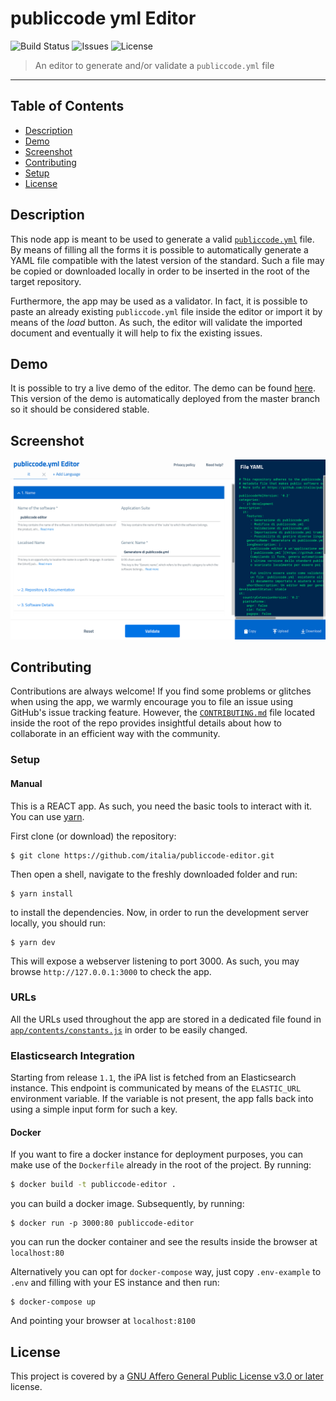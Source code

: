 # publiccode yml Editor
![Build Status](https://img.shields.io/circleci/project/github/italia/publiccode-editor/master.svg) ![Issues](https://img.shields.io/github/issues/italia/publiccode-editor.svg) ![License](https://img.shields.io/github/license/italia/publiccode-editor.svg)

> An editor to generate and/or validate a `publiccode.yml` file

---

## Table of Contents

- [Description](#description)
- [Demo](#demo)
- [Screenshot](#screenshot)
- [Contributing](#contributing)
- [Setup](#setup)
- [License](#license)

## Description

This node app is meant to be used to generate a valid [`publiccode.yml`](https://github.com/italia/publiccode.yml) file.
By means of filling all the forms it is possible to automatically generate a YAML file compatible with the latest version of the standard.
Such a file may be copied or downloaded locally in order to be inserted in the root of the target repository.

Furthermore, the app may be used as a validator. In fact, it is possible to paste an already existing `publiccode.yml` file inside the editor or import it by means of the *load* button. As such, the editor will validate the imported document and eventually it will help to fix the existing issues.

## Demo

It is possible to try a live demo of the editor.
The demo can be found [here](https://publiccode-editor.developers.italia.it).
This version of the demo is automatically deployed from the master branch so it should be considered stable.

## Screenshot

![Screenshot](/screenshot.png)

## Contributing

Contributions are always welcome!
If you find some problems or glitches when using the app, we warmly encourage you to file an issue using GitHub's issue tracking feature.
However, the [`CONTRIBUTING.md`](CONTRIBUTING.md) file located inside the root of the repo provides insightful details about how to collaborate in an efficient way with the community.

### Setup
#### Manual
This is a REACT app. As such, you need the basic tools to interact with it.
You can use [yarn](https://yarnpkg.com/lang/en/).

First clone (or download) the repository:
```shell
$ git clone https://github.com/italia/publiccode-editor.git
```

Then open a shell, navigate to the freshly downloaded folder and run:
```shell
$ yarn install
```
to install the dependencies.
Now, in order to run the development server locally, you should run:

```shell
$ yarn dev
```
This will expose a webserver listening to port 3000.
As such, you may browse `http://127.0.0.1:3000` to check the app.

### URLs
All the URLs used throughout the app are stored in a dedicated file found in
[`app/contents/constants.js`](src/app/contents/constants.js) in order to be easily changed.

### Elasticsearch Integration
Starting from release `1.1`, the iPA list is fetched from an Elasticsearch instance. This endpoint is communicated by means of the `ELASTIC_URL` environment variable. If the variable is not present, the app falls back into using a simple input form for such a key.

#### Docker
If you want to fire a docker instance for deployment purposes, you can make use of the `Dockerfile` already in the root of the project.
By running:
```bash
$ docker build -t publiccode-editor .
```
you can build a docker image. Subsequently, by running:
```shell
$ docker run -p 3000:80 publiccode-editor
```
you can run the docker container and see the results inside the browser at `localhost:80`

Alternatively you can opt for `docker-compose` way, just copy `.env-example` to `.env` and filling with your ES instance and then run:
```shell
$ docker-compose up
```
And pointing your browser at `localhost:8100`

## License
This project is covered by a [GNU Affero General Public License v3.0 or later](LICENSE.md) license.

